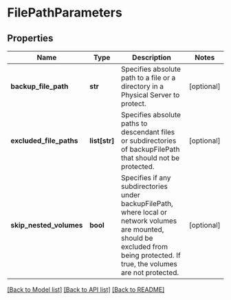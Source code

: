 # FilePathParameters

## Properties
Name | Type | Description | Notes
------------ | ------------- | ------------- | -------------
**backup_file_path** | **str** | Specifies absolute path to a file or a directory in a Physical Server to protect. | [optional] 
**excluded_file_paths** | **list[str]** | Specifies absolute paths to descendant files or subdirectories of backupFilePath that should not be protected. | [optional] 
**skip_nested_volumes** | **bool** | Specifies if any subdirectories under backupFilePath, where local or network volumes are mounted, should be excluded from being protected. If true, the volumes are not protected. | [optional] 

[[Back to Model list]](../README.md#documentation-for-models) [[Back to API list]](../README.md#documentation-for-api-endpoints) [[Back to README]](../README.md)


